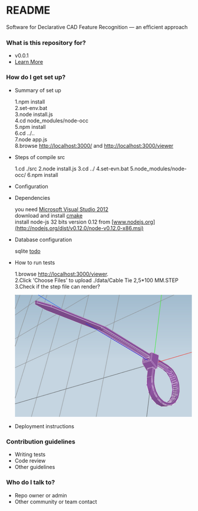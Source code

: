 # README #

Software for Declarative CAD Feature Recognition — an efﬁcient approach

### What is this repository for? ###

* v0.0.1
* [Learn More]()

### How do I get set up? ###

* Summary of set up
  
	1.npm install  
	2.set-env.bat  
	3.node install.js  
	4.cd node_modules/node-occ  
	5.npm install  
	6.cd ../..  
	7.node app.js  
	8.browse [http://localhost:3000/](http://localhost:3000/) and [http://localhost:3000/viewer](http://localhost:3000/viewer)  

* Steps of compile src

	1.cd ./src
	2.node install.js
	3.cd ../
	4.set-evn.bat
	5.node_modules/node-occ/
	6.npm install

* Configuration
* Dependencies

	you need [Microsoft Visual Studio 2012](http://www.microsoft.com/en-us/download/details.aspx?id=30682)  
	download and install [cmake](http://www.cmake.org/download/)  
	install node-js 32 bits version 0.12 from [www.nodejs.org](http://nodejs.org/dist/v0.12.0/node-v0.12.0-x86.msi)  

* Database configuration

	sqlite [todo]()  

* How to run tests

	1.browse [http://localhost:3000/viewer](http://localhost:3000/viewer).  
	2.Click 'Choose Files' to upload ./data/Cable Tie 2,5*100 MM.STEP  
	3.Check if the step file can render?  


	![Image of Cable Tie](./data/CableTie.png)  

* Deployment instructions

### Contribution guidelines ###

* Writing tests
* Code review
* Other guidelines

### Who do I talk to? ###

* Repo owner or admin
* Other community or team contact